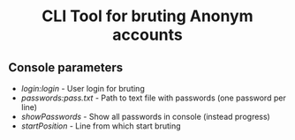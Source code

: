 ﻿# <div align="center">**CLI Tool for bruting Anonym accounts**</div>

## Console parameters
- *login:login* - User login for bruting
- *passwords:pass.txt* - Path to text file with passwords (one password per line)
- *showPasswords* - Show all passwords in console (instead progress)
- *startPosition* - Line from which start bruting


